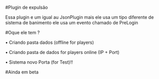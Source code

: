 
#Plugin de expulsão

Essa plugin e um igual au JsonPlugin mais ele usa um tipo diferente de sistema de banimento ele usa um evento chamado de PreLogin 


#Oque ele tem ?

• Criando pasta dados (offline for players)

• Criando pasta de dados for players online (IP + Port)

• Sistema novo Porta (for Test)!!

#Ainda em beta
